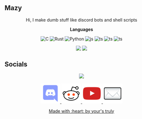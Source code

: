 <h2>Mazy</h2>
<p align="center">
Hi, I make dumb stuff like discord bots and shell scripts
</p>
<p align="center">
 <strong>Languages</strong>
</p>
<p align="center">
 <img alt="C" src="https://img.shields.io/badge/c-%23000000.svg?&style=for-the-badge&logo=c"/>
 <img alt="Rust" src="https://img.shields.io/badge/rust-%23000000.svg?&style=for-the-badge&logo=rust"/>
 <img alt="Python" src="https://img.shields.io/badge/python-%23000000.svg?&style=for-the-badge&logo=python"/>
 <img alt="js" src="https://img.shields.io/badge/js-%23000000.svg?&style=for-the-badge&logo=javascript"/>
 <img alt="ts" src="https://img.shields.io/badge/ts-%23000000.svg?&style=for-the-badge&logo=typescript"/>
 <img alt="ts" src="https://img.shields.io/badge/lua-%23000000.svg?&style=for-the-badge&logo=lua"/>
 <img alt="ts" src="https://img.shields.io/badge/go-%23000000.svg?&style=for-the-badge&logo=go"/>
</p>
<p align="center">
 <img src="https://github-readme-stats.vercel.app/api?username=mazylol&show_icons=true&theme=nord"/>
 <img src="https://github-readme-streak-stats.herokuapp.com/?user=mazylol&theme=nord"/>
</p>
<h2>Socials</h2>
<p align="center" margin="30px">
 <span><img src="https://discord.c99.nl/widget/theme-1/489959482860896260.png"></span>
</p>
<p align="center" margin="30px">
 <span>
  <a href="https://discord.gg/CHaNsbC"><img src="images/discord.png">
 </span>
 <span>
  <a href="https://reddit.com/r/mazy"><img src="images/reddit.png">
 </span>
 <span>
  <a href="https://www.youtube.com/channel/UCTU12OQOJq55jgqM88P8q0w"><img src="images/youtube.png">
 </span>
 <span>
 <a href="mailto:mazylol@cock.li"><img src="images/mail.png">
 </span>
</p>
<p align="center" margin="30px">
 <a href="https://www.youtube.com/watch?v=dQw4w9WgXcQ">Made with :heart: by your's truly</a>
</p>